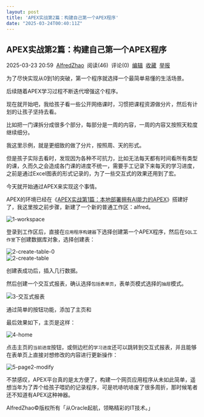 ```yaml
---
layout: post
title: 'APEX实战第2篇：构建自己第一个APEX程序'
date: "2025-03-24T00:40:11Z"
---
```

APEX实战第2篇：构建自己第一个APEX程序
-----------------------

2025-03-23 20:59  [AlfredZhao](https://www.cnblogs.com/jyzhao)  阅读(46)  评论(0)  [编辑](https://i.cnblogs.com/EditPosts.aspx?postid=18788312)  [收藏](javascript:void\(0\))  [举报](javascript:void\(0\))

为了尽快实现从0到1的突破，第一个程序就选择一个最简单易懂的生活场景。

后续随着APEX学习过程不断迭代增强这个程序。

现在就开始吧，我给孩子看一些公开网络课时，习惯把课程资源做分片，然后有计划的让孩子坚持去看。

比如把一门课拆分成很多个部分，每部分是一周的内容，一周的内容又按照天粒度继续细分。

我这里示例，就是更细致的做了分片，按照周、天的形式。

但是孩子实际去看时，发现因为各种不可抗力，比如无法每天都有时间看所有类型的课，久而久之会造成各门课的进度不统一，需要手工记录下来每天的学习进度，之前是通过Excel图表的形式记录的，为了一些交互式的效果还用到了宏。

今天就开始通过APEX来实现这个事情。

APEX的环境已经在《[APEX实战第1篇：本地部署拥有AI能力的APEX](https://mp.weixin.qq.com/s/94HyDBmygzv6mHc5-sC-Vw)》搭建好了，我这里按之前步骤，新建了一个新的普通工作区：alfred。

![1-workspace](https://img2023.cnblogs.com/blog/635610/202503/635610-20250323205929835-568919179.png)

登录到工作区后，直接在`应用程序构建器`下选择创建第一个APEX程序，然后在`SQL工作室`下创建数据库对象，选择创建表：

![2-create-table-0](https://img2023.cnblogs.com/blog/635610/202503/635610-20250323205929707-1904819396.png)  
![2-create-table](https://img2023.cnblogs.com/blog/635610/202503/635610-20250323205929826-1516515337.png)

创建表成功后，插入几行数据。

然后创建一个交互式报表，确认选择`包括表单页`，表单页模式选择的`抽屉`模式。

![3-交互式报表](https://img2023.cnblogs.com/blog/635610/202503/635610-20250323205929782-1048217699.png)

通过简单的按钮功能，添加了主页和

最后效果如下，主页是这样：

![4-home](https://img2023.cnblogs.com/blog/635610/202503/635610-20250323205929749-1318485628.png)

点击主页的`当前进度`按钮，或侧边栏的`学习进度`还可以跳转到交互式报表，并且能够在表单页上直接对想修改的内容进行更新操作：

![5-page2-modify](https://img2023.cnblogs.com/blog/635610/202503/635610-20250323205929695-1327970457.png)

不禁感叹，APEX平台真的是太方便了，构建一个网页应用程序从未如此简单，遥想当年为了弄个给孩子喂奶的记录程序，可是吭哧吭哧废了很多周折，那时候笔者还不知道有APEX这种神器。

AlfredZhao©版权所有「从Oracle起航，领略精彩的IT技术。」